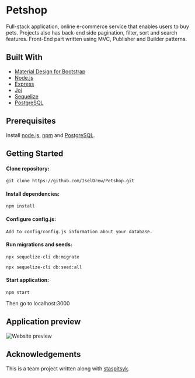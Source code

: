 # Petshop

Full-stack application, online e-commerce service that enables users to buy pets. 
Projects also has back-end side pagination, filter, sort and search features. 
Front-End part written using MVC, Publisher and Builder patterns.

## Built With

* [Material Design for Bootstrap](https://mdbootstrap.com/)
* [Node.js](https://nodejs.org/)
* [Express](https://expressjs.com/)
* [Joi](https://www.npmjs.com/package/joi)
* [Sequelize](https://sequelize.org/)
* [PostgreSQL](https://www.postgresql.org/)

## Prerequisites

Install [node.js](https://nodejs.org/en/), [npm](https://www.npmjs.com/) and [PostgreSQL](https://www.postgresql.org/).

## Getting Started

#### Clone repository:

````
git clone https://github.com/IselDrew/Petshop.git
````

#### Install dependencies:

````
npm install
````

#### Configure config.js:

````
Add to config/config.js information about your database.
````

#### Run migrations and seeds:

````
npx sequelize-cli db:migrate
````
````
npx sequelize-cli db:seed:all
````

#### Start application:

````
npm start
````
Then go to localhost:3000


## Application preview

![Website preview](demo/demo.gif)

## Acknowledgements

This is a team project written along with [staspitsyk](https://github.com/staspitsyk). 
